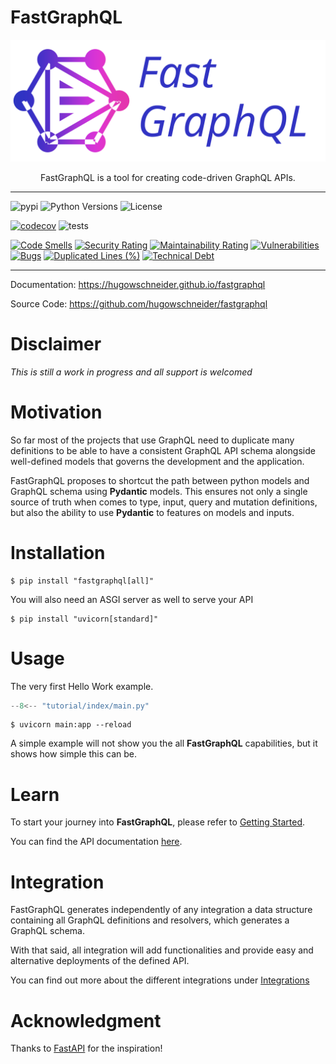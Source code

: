 # FastGraphQL
![FastGraphQL](assets/logo_text.svg)
<p style="text-align: center;">FastGraphQL is a tool for creating code-driven GraphQL APIs.</p>

----------

![pypi](https://img.shields.io/pypi/v/fastgraphql)
![Python Versions](https://img.shields.io/pypi/pyversions/fastgraphql.svg?color=%2334D058)
![License](https://img.shields.io/pypi/l/fastgraphql)

[![codecov](https://codecov.io/gh/hugowschneider/fastgraphql/branch/main/graph/badge.svg?token=FCC5LMA0IQ)](https://codecov.io/gh/hugowschneider/fastgraphql)
![tests](https://github.com/hugowschneider/fastgraphql/actions/workflows/test.yaml/badge.svg)


[![Code Smells](https://sonarcloud.io/api/project_badges/measure?project=hugowschneider_fastgraphql&metric=code_smells)](https://sonarcloud.io/summary/new_code?id=hugowschneider_fastgraphql)
[![Security Rating](https://sonarcloud.io/api/project_badges/measure?project=hugowschneider_fastgraphql&metric=security_rating)](https://sonarcloud.io/summary/new_code?id=hugowschneider_fastgraphql)
[![Maintainability Rating](https://sonarcloud.io/api/project_badges/measure?project=hugowschneider_fastgraphql&metric=sqale_rating)](https://sonarcloud.io/summary/new_code?id=hugowschneider_fastgraphql)
[![Vulnerabilities](https://sonarcloud.io/api/project_badges/measure?project=hugowschneider_fastgraphql&metric=vulnerabilities)](https://sonarcloud.io/summary/new_code?id=hugowschneider_fastgraphql)
[![Bugs](https://sonarcloud.io/api/project_badges/measure?project=hugowschneider_fastgraphql&metric=bugs)](https://sonarcloud.io/summary/new_code?id=hugowschneider_fastgraphql)
[![Duplicated Lines (%)](https://sonarcloud.io/api/project_badges/measure?project=hugowschneider_fastgraphql&metric=duplicated_lines_density)](https://sonarcloud.io/summary/new_code?id=hugowschneider_fastgraphql)
[![Technical Debt](https://sonarcloud.io/api/project_badges/measure?project=hugowschneider_fastgraphql&metric=sqale_index)](https://sonarcloud.io/summary/new_code?id=hugowschneider_fastgraphql)

-------
Documentation: <a href="https://hugowschneider.github.io/fastgraphql" target="_blank">https://hugowschneider.github.io/fastgraphql</a>

Source Code: <a href="https://github.com/hugowschneider/fastgraphql" target="_blank">https://github.com/hugowschneider/fastgraphql</a>

# Disclaimer

*This is still a work in progress and all support is welcomed*

# Motivation

So far most of the projects that use GraphQL need to duplicate
many definitions to be able to have a consistent GraphQL API schema
alongside well-defined models that governs the development and the application.

FastGraphQL proposes to shortcut the path between python models and GraphQL schema
using **Pydantic** models. This ensures not only a single source of truth when comes to
type, input, query and mutation definitions, but also the
ability to use **Pydantic** to features on models and inputs.

# Installation

```shell
$ pip install "fastgraphql[all]"
```
You will also need an ASGI server as well to serve your API

```shell
$ pip install "uvicorn[standard]"
```

# Usage

The very first Hello Work example.

```python title="main.py" linenums="1" hl_lines="9-10"
--8<-- "tutorial/index/main.py"
```

```shell
$ uvicorn main:app --reload
```

A simple example will not show you the all **FastGraphQL** capabilities, but it
shows how simple this can be.

# Learn

To start your journey into **FastGraphQL**, please refer to [Getting Started](tutorial/index.md).

You can find the API documentation [here](api/fastgraphql/index.md).

# Integration

FastGraphQL generates independently of any integration a data structure containing all GraphQL definitions and resolvers, which
generates a GraphQL schema.

With that said, all integration will add functionalities and provide
easy and alternative deployments of the defined API.

You can find out more about the different integrations under [Integrations](lincense.md)

# Acknowledgment

Thanks to [FastAPI](https://fastapi.tiangolo.com) for the inspiration!